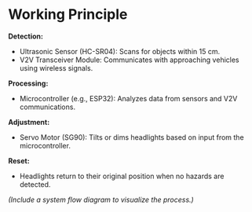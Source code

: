 # Working Principle

**Detection:**

- Ultrasonic Sensor (HC-SR04): Scans for objects within 15 cm.
- V2V Transceiver Module: Communicates with approaching vehicles using wireless signals.

**Processing:**

- Microcontroller (e.g., ESP32): Analyzes data from sensors and V2V communications.

**Adjustment:**

- Servo Motor (SG90): Tilts or dims headlights based on input from the microcontroller.

**Reset:**

- Headlights return to their original position when no hazards are detected.

*(Include a system flow diagram to visualize the process.)*
